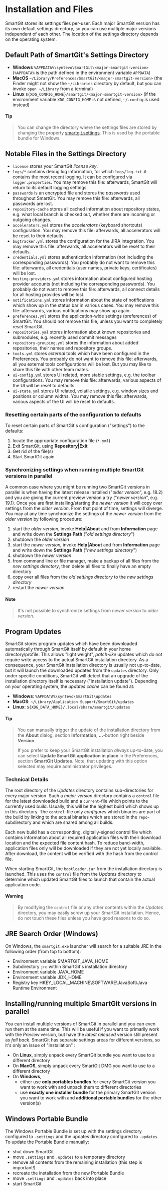 # Installation and Files

SmartGit stores its settings files per-user. Each major SmartGit version
has its own default settings directory, so you can use multiple major
versions independent of each other. The location of the settings
directory depends on the operating system.

## Default Path of SmartGit's Settings Directory

-   **Windows** `%APPDATA%\syntevo\SmartGit\<major-smartgit-version>`
    (`%APPDATA%` is the path defined in the environment variable
    `APPDATA`)
-   **MacOS** `~/Library/Preferences/SmartGit/<major-smartgit-version>`
    (the Finder might not show the `~/Libraries` directory by default,
    but you can invoke `open ~/Library` from a terminal)
-   **Linux** `${XDG_CONFIG_HOME}/smartgit/<major-smartgit-version>` (if
    the environment variable `XDG_CONFIG_HOME` is not defined,
    `~/.config` is used instead)


#### Tip
>
>
>You can change the directory where the settings files are stored by
>changing the property
>[smartgit.settings](VM-options.md#location-of-the-settings-directory).
>This is used by the portable bundle for Windows.
>
>

## Notable Files in the Settings Directory

-   `license` stores your SmartGit *license key*.
-   `logs/*` contains debug log information, for which `logs/log.txt.0`
    contains the most recent logging. It can be configured via
    `logger.properties`. You may remove this file: afterwards, SmartGit
    will return to its default logging settings.
-   `passwords` is an encrypted file and stores the *passwords* used
    throughout SmartGit. You may remove this file: afterwards, all
    passwords are lost.
-   `repository-cache` stores all cached information about repository
    states, e.g. what local branch is checked out, whether there are
    incoming or outgoing changes.
-   `accelerators.yml` stores the *accelerators* (keyboard shortcuts)
    configuration. You may remove this file: afterwards, all
    accelerators will be reset to their defaults.
-   `bugtracker.yml` stores the configuration for the JIRA integration.
    You may remove this file: afterwards, all accelerators will be reset
    to their defaults.
-   `credentials.yml` stores authentication information (not including
    the corresponding passwords). You probably do not want to remove
    this file: afterwards, all credentials (user names, private keys,
    certificates) will be lost.
-   `hosting-providers.yml` stores information about configured hosting
    provider accounts (not including the corresponding passwords). You
    probably do not want to remove this file: afterwards, all connect
    details for all hosting provides will be lost.
-   `notifications.yml` stores information about the state of
    notifications which show up in the status bar in various cases. You
    may remove this file: afterwards, various notifications may show up
    again.
-   `preferences.yml` stores the application-wide settings (preferences)
    of SmartGit. You should not remove this file, unless you want to
    completely reset SmartGit.
-   `repositories.yml` stores information about known repositories and
    submodules, e.g. recently used commit messages
-   `repository-grouping.yml` stores the information about added
    repositories, their names and repository groups.
-   `tools.yml` stores *external* tools which have been configured in
    the Preferences. You probably do not want to remove this file:
    afterwards, all you external tools configurations will be lost. But
    you may like to share this file with other team mates.
-   `ui-config.yml` stores UI related, more stable settings, e.g. the
    toolbar configurations. You may remove this file: afterwards,
    various aspects of the UI will be reset to defaults.
-   `ui-state.yml` stores UI related, volatile settings, e.g. window
    sizes and positions or column widths. You may remove this file:
    afterwards, various aspects of the UI will be reset to defaults.

### Resetting certain parts of the configuration to defaults

To reset certain parts of SmartGit's configuration ("settings") to the
defaults:

1.  locate the appropriate configuration file (`*.yml`)
2.  Exit SmartGit, using **Repository\|Exit**
3.  Get rid of the file(s)
4.  Start SmartGit again

### Synchronizing settings when running multiple SmartGit versions in parallel

A common case where you might be running two SmartGit versions in
parallel is when having the latest release installed ("*older version*",
e.g. 18.2) and you are giving the current preview version a try ("*newer
version*", e.g. 19.1). Once you are first installing/starting the *newer
version* it will copy over settings from the *older version*. From that
point of time, settings will diverge. You may at any time synchronize
the settings of the *newer version* from the *older version* by
following procedure:

1.  start the *older version*, invoke **Help\|About** and from
    **Information** page and write down the **Settings Path** ("*old
    settings directory*")
2.  shutdown the *older version*
3.  start the *newer version,* invoke **Help\|About** and from
    **Information** page and write down the **Settings Path** ("*new
    settings directory*")
4.  shutdown the *newer version*
5.  from command line or file manager, make a backup of all files from
    the *new settings directory*, then delete all files to finally have
    an empty directory
6.  copy over all files from the *old settings directory* to the *new
    settings directory*
7.  restart the *newer version*


#### Note
> It's not possible to synchronize settings from *newer version* to *older
> version*.



## Program Updates

SmartGit stores program updates which have been downloaded automatically
through SmartGit itself by default in your home directory/profile. This
allows "light weight", *patch-like* updates which do not require write
access to the actual SmartGit installation directory. As a consequence,
your SmartGit installation directory is usually not up-to-date, but it
will launch the downloaded updates from the `updates` directory. Only
under specific conditions, SmartGit will detect that an upgrade of the
installation directory itself is necessary ("installation update").
Depending on your operating system, the *updates cache* can be found at:

-   **Windows**: `%APPDATA%\syntevo\SmartGit\updates`
-   **MacOS**: `~/Library/Application Support/SmartGit/updates`
-   **Linux**: `${XDG_DATA_HOME}/.local/share/smartgit/updates`


#### Tip
>
>
>You can manually trigger the update of the installation directory from
>the **About** dialog, section **Information**, **...**-button right
>beside **Version**.
>
>If you prefer to keep your SmartGit installation *always* up-to-date,
>you can select **Update SmartGit application in place** in the
>Preferences, section **SmartGit Updates**. Note, that updating with this
>option selected may require administrator privileges.
>
>

### Technical Details

The root directory of the *Updates* directory contains sub-directories
for every major version. Such a *major version* directory contains a
`control` file for the latest downloaded build and a `current`-file
which points to the currently used build. Usually, this will be the
highest build which shows up in this directory. The `control`-file only
*configures* which binaries are part of the build by linking to the
actual binaries which are stored in the `repo`-subdirectory and which
are shared among all builds.

Each new build has a corresponding, digitally-signed control file which
contains information about all required application files with their
download location and the expected file content hash. To reduce
band-width, application files only will be downloaded if they are not
yet locally available. After download, the content will be verified with
the hash from the control file.

When starting SmartGit, the `bootloader.jar` from the installation
directory is launched. This uses the `control` file from the *Updates*
directory to determine which updated SmartGit files to launch that
contain the actual application code.


#### Warning
>
>
>By modifying the `control` file or any other contents within the
>*Updates* directory, you may easily screw up your SmartGit installation.
>Hence, do not touch these files unless you have good reasons to do so.
>
>

## JRE Search Order (Windows)

On Windows, the `smartgit.exe` launcher will search for a suitable JRE
in the following order (from top to bottom):

-   Environment variable SMARTGIT_JAVA_HOME
-   Subdirectory `jre` within SmartGit's installation directory
-   Environment variable JAVA_HOME
-   Environment variable JDK_HOME
-   Registry key HKEY_LOCAL_MACHINE\\SOFTWARE\\JavaSoft\\Java Runtime
    Environment

## Installing/running multiple SmartGit versions in parallel

You can install multiple versions of SmartGit in parallel and you can
even run them at the same time. This will be useful if you want to
primarily work with the *Preview* version, but have the *latest
released* version still present as *fall back*. SmartGit has separate
settings areas for different versions, so it's only an issue of
"installation" :

-   On **Linux**, simply unpack every SmartGit bundle you want to use to
    a different directory
-   On **MacOS**, simply unpack every SmartGit DMG you want to use to a
    different directory
-   On **Windows**,
    -   either use **only portables bundles** for every SmartGit version
        you want to work with and unpack them to different directories
    -   use **exactly one installer bundle** for the primary SmartGit
        version you want to work with and **additional portable
        bundles** for the other version(s)

## Windows Portable Bundle

The Windows Portable Bundle is set up with the settings directory configured to `.settings` and the updates directory configured to `.updates`. To update the Portable Bundle manually:

- shut down SmartGit
- move `.settings` and `.updates` to a temporary directory
- remove all contents from the remaining installation (this step is important!)
- recreate the installation from the new Portable Bundle
- move `.settings` and `.updates` back into place
- start SmartGit
